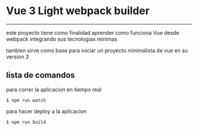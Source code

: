# Vue 3 Light webpack builder
***
este proyecto tiene como finalidad aprender como funciona Vue desde webpack integrando sus tecnologias minimas

tambien sirve como base para iniciar un proyecto minimalista de vue en su version 3

## lista de comandos

para correr la aplicacion en tiempo real

```
$ npm run watch

```
para hacer deploy a la aplicacion 

```
$ npm run build

```